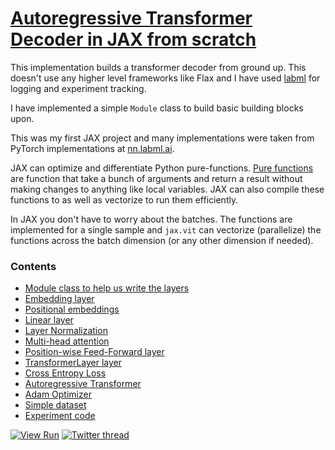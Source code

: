 # [Autoregressive Transformer Decoder in JAX from scratch](https://lit.labml.ai/github/vpj/jax_transformer/blob/master/transformer.py)

This implementation builds a transformer decoder from ground up.
This doesn't use any higher level frameworks like Flax and I have used
[labml](https://github.com/labmlai/labml) for logging and experiment tracking.

I have implemented a simple `Module` class to build basic building blocks upon.

This was my first JAX project and many implementations were taken from PyTorch implementations
at [nn.labml.ai](https://nn.labml.ai).

JAX can optimize and differentiate Python pure-functions.
[Pure functions](https://en.wikipedia.org/wiki/Pure_function) are function that take a bunch of
 arguments and return a result without making changes to anything like local variables.
JAX can also compile these functions to as well as vectorize to run them efficiently.

In JAX you don't have to worry about the batches.
The functions are implemented for a single sample and `jax.vit` can vectorize (parallelize) the functions
across the batch dimension (or any other dimension if needed).

### Contents

* [Module class to help us write the layers](https://lit.labml.ai/github/vpj/jax_transformer/blob/master/transformer.py#Module)
* [Embedding layer](https://lit.labml.ai/github/vpj/jax_transformer/blob/master/transformer.py#Embedding)
* [Positional embeddings](https://lit.labml.ai/github/vpj/jax_transformer/blob/master/transformer.py#PositionalEmbedding)
* [Linear layer](https://lit.labml.ai/github/vpj/jax_transformer/blob/master/transformer.py#Linear)
* [Layer Normalization](https://lit.labml.ai/github/vpj/jax_transformer/blob/master/transformer.py#LayerNormalization)
* [Multi-head attention](https://lit.labml.ai/github/vpj/jax_transformer/blob/master/transformer.py#MHA)
* [Position-wise Feed-Forward layer](https://lit.labml.ai/github/vpj/jax_transformer/blob/master/transformer.py#FFN)
* [TransformerLayer layer](https://lit.labml.ai/github/vpj/jax_transformer/blob/master/transformer.py#TransformerLayer)
* [Cross Entropy Loss](https://lit.labml.ai/github/vpj/jax_transformer/blob/master/transformer.py#CrossEntropyLoss)
* [Autoregressive Transformer](https://lit.labml.ai/github/vpj/jax_transformer/blob/master/transformer.py#AutoregressiveTransformer)
* [Adam Optimizer](https://lit.labml.ai/github/vpj/jax_transformer/blob/master/transformer.py#Adam)
* [Simple dataset](https://lit.labml.ai/github/vpj/jax_transformer/blob/master/transformer.py#Dataset)
* [Experiment code](https://lit.labml.ai/github/vpj/jax_transformer/blob/master/transformer.py#Experiment)

[![View Run](https://img.shields.io/badge/labml-experiment-brightgreen)](https://app.labml.ai/run/1d9b87580a1a11eca4b521ac4d5cf934)
[![Twitter thread](https://img.shields.io/twitter/url?style=social&url=https%3A%2F%2Ftwitter.com%2Flabmlai%2Fstatus%2F1432586070986690560)](https://twitter.com/labmlai/status/1432586070986690560)

